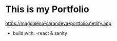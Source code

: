 # This is my Portfolio

https://magdalena-sarandeva-portfolio.netlify.app

- build with:
  -react & sanity
